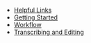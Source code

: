 

* [Helpful Links](helpful_links.md)
* [Getting Started](getting_started.md)
* [Workflow](workflow.md)
* [Transcribing and Editing](transcribing_editing.md)
